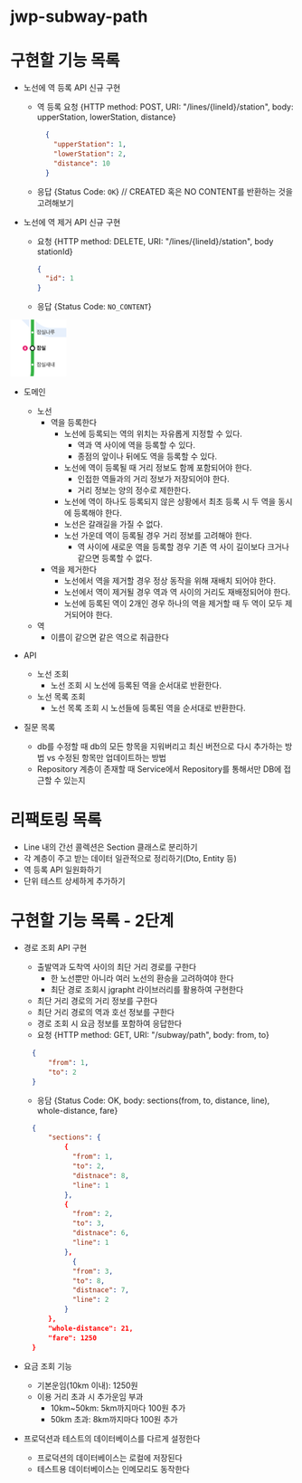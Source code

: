 # jwp-subway-path

# 구현할 기능 목록

- 노선에 역 등록 API 신규 구현
    - 역 등록 요청 {HTTP method: POST, URI: "/lines/{lineId}/station", body: upperStation, lowerStation, distance}
      ```json
        {
          "upperStation": 1,
          "lowerStation": 2,
          "distance": 10
        }
        ```
    - 응답 {Status Code: `OK`} // CREATED 혹은 NO CONTENT를 반환하는 것을 고려해보기

- 노선에 역 제거 API 신규 구현
    - 요청 {HTTP method: DELETE, URI: "/lines/{lineId}/station", body stationId}
        ```json
        {
          "id": 1
        }
        ```
    - 응답 {Status Code: `NO_CONTENT`}

![img.png](잠실인근노선.png)

- 도메인
    - 노선
        - 역을 등록한다
            - 노선에 등록되는 역의 위치는 자유롭게 지정할 수 있다.
                - 역과 역 사이에 역을 등록할 수 있다.
                - 종점의 앞이나 뒤에도 역을 등록할 수 있다.
            - 노선에 역이 등록될 때 거리 정보도 함께 포함되어야 한다.
                - 인접한 역들과의 거리 정보가 저장되어야 한다.
                - 거리 정보는 양의 정수로 제한한다.
            - 노선에 역이 하나도 등록되지 않은 상황에서 최초 등록 시 두 역을 동시에 등록해야 한다.
            - 노선은 갈래길을 가질 수 없다.
            - 노선 가운데 역이 등록될 경우 거리 정보를 고려해야 한다.
              - 역 사이에 새로운 역을 등록할 경우 기존 역 사이 길이보다 크거나 같으면 등록할 수 없다.
        - 역을 제거한다
            - 노선에서 역을 제거할 경우 정상 동작을 위해 재배치 되어야 한다.
            - 노선에서 역이 제거될 경우 역과 역 사이의 거리도 재배정되어야 한다.
            - 노선에 등록된 역이 2개인 경우 하나의 역을 제거할 때 두 역이 모두 제거되어야 한다.
    - 역
      - 이름이 같으면 같은 역으로 취급한다

- API
  - 노선 조회
    - 노선 조회 시 노선에 등록된 역을 순서대로 반환한다.
  - 노선 목록 조회
    - 노선 목록 조회 시 노선들에 등록된 역을 순서대로 반환한다.

- 질문 목록
  - db를 수정할 때 db의 모든 항목을 지워버리고 최신 버전으로 다시 추가하는 방법 vs 수정된 항목만 업데이트하는 방법
  - Repository 계층이 존재할 때 Service에서 Repository를 통해서만 DB에 접근할 수 있는지


# 리팩토링 목록
- Line 내의 간선 콜렉션은 Section 클래스로 분리하기
- 각 계층이 주고 받는 데이터 일관적으로 정리하기(Dto, Entity 등)
- 역 등록 API 일원화하기
- 단위 테스트 상세하게 추가하기

# 구현할 기능 목록 - 2단계
- 경로 조회 API 구현
  - 출발역과 도착역 사이의 최단 거리 경로를 구한다
    - 한 노선뿐만 아니라 여러 노선의 환승을 고려하여야 한다
    - 최단 경로 조회시 jgrapht 라이브러리를 활용하여 구현한다
  - 최단 거리 경로의 거리 정보를 구한다
  - 최단 거리 경로의 역과 호선 정보를 구한다
  - 경로 조회 시 요금 정보를 포함하여 응답한다
  - 요청 {HTTP method: GET, URI: "/subway/path", body: from, to}
  ```json
    {
        "from": 1, 
        "to": 2 
    }
  ```

  - 응담 {Status Code: OK, body: sections(from, to, distance, line), whole-distance, fare}  
  ```json
    {
        "sections": {
            {
              "from": 1,
              "to": 2,
              "distnace": 8,
              "line": 1
            },
            {
              "from": 2,
              "to": 3,
              "distnace": 6,
              "line": 1
            },
              {
              "from": 3,
              "to": 8,
              "distnace": 7,
              "line": 2
            }
        },
        "whole-distance": 21,
        "fare": 1250 
    } 
  ```
  
- 요금 조회 기능
  - 기본운임(10km 이내): 1250원
  - 이용 거리 초과 시 추가운임 부과
    - 10km~50km: 5km까지마다 100원 추가
    - 50km 초과: 8km까지마다 100원 추가

- 프로덕션과 테스트의 데이터베이스를 다르게 설정한다
  - 프로덕션의 데이터베이스는 로컬에 저장된다
  - 테스트용 데이터베이스는 인메모리도 동작한다